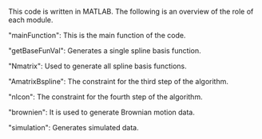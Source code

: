 This code is written in MATLAB. The following is an overview of the role of each module.


"mainFunction": This is the main function of the code.

"getBaseFunVal": Generates a single spline basis function.

"Nmatrix": Used to generate all spline basis functions.

"AmatrixBspline": The constraint for the third step of the algorithm.

"nlcon": The constraint for the fourth step of the algorithm.

"brownien": It is used to generate Brownian motion data.

"simulation": Generates simulated data.

